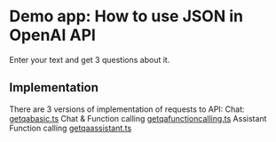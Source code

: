# Demo app: How to use JSON in OpenAI API

Enter your text and get 3 questions about it.

## Implementation

There are 3 versions of implementation of requests to API:
Chat: [getqabasic.ts](https://github.com/alexplusplus/text2quest/blob/master/server/api/getqabasic.ts)
Chat & Function calling [getqafunctioncalling.ts](https://github.com/alexplusplus/text2quest/blob/master/server/api/getqafunctioncalling.ts)
Assistant Function calling [getqaassistant.ts](https://github.com/alexplusplus/text2quest/blob/master/server/api/getqaassistant.ts)